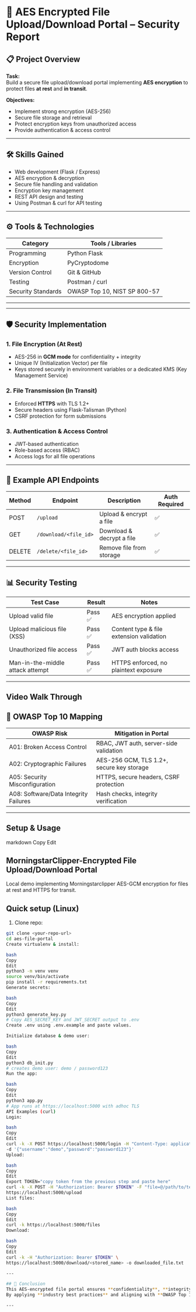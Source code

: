 # 🔐 AES Encrypted File Upload/Download Portal – Security Report

## 📋 Project Overview
**Task:**  
Build a secure file upload/download portal implementing **AES encryption** to protect files **at rest** and **in transit**.

**Objectives:**
- Implement strong encryption (AES-256)
- Secure file storage and retrieval
- Protect encryption keys from unauthorized access
- Provide authentication & access control

---

## 🛠 Skills Gained
- Web development (Flask / Express)
- AES encryption & decryption
- Secure file handling and validation
- Encryption key management
- REST API design and testing
- Using Postman & curl for API testing

---

## ⚙️ Tools & Technologies
| Category            | Tools / Libraries                               |
|---------------------|------------------------------------------------|
| Programming         | Python Flask                                   |
| Encryption          | PyCryptodome                                   |
| Version Control     | Git & GitHub                                    |
| Testing             | Postman / curl                                  |
| Security Standards  | OWASP Top 10, NIST SP 800-57                     |

---



---

## 🛡 Security Implementation
### 1. **File Encryption (At Rest)**
- AES-256 in **GCM mode** for confidentiality + integrity
- Unique IV (Initialization Vector) per file
- Keys stored securely in environment variables or a dedicated KMS (Key Management Service)

### 2. **File Transmission (In Transit)**
- Enforced **HTTPS** with TLS 1.2+
- Secure headers using   Flask-Talisman (Python)
- CSRF protection for form submissions

### 3. **Authentication & Access Control**
- JWT-based authentication
- Role-based access (RBAC)
- Access logs for all file operations

---

## 🧪 Example API Endpoints
| Method | Endpoint               | Description                       | Auth Required |
|--------|------------------------|-----------------------------------|--------------|
| POST   | `/upload`              | Upload & encrypt a file           | ✅           |
| GET    | `/download/<file_id>`  | Download & decrypt a file         | ✅           |
| DELETE | `/delete/<file_id>`    | Remove file from storage          | ✅           |

---

## 📊 Security Testing
| Test Case                          | Result  | Notes                                     |
|------------------------------------|---------|-------------------------------------------|
| Upload valid file                  | Pass ✅ | AES encryption applied                    |
| Upload malicious file (XSS)        | Pass ✅ | Content type & file extension validation  |
| Unauthorized file access           | Pass ✅ | JWT auth blocks access                    |
| Man-in-the-middle attack attempt   | Pass ✅ | HTTPS enforced, no plaintext exposure     |

---


## Video Walk Through


## 📌 OWASP Top 10 Mapping
| OWASP Risk              | Mitigation in Portal                                      |
|-------------------------|-----------------------------------------------------------|
| A01: Broken Access Control | RBAC, JWT auth, server-side validation                  |
| A02: Cryptographic Failures | AES-256 GCM, TLS 1.2+, secure key storage               |
| A05: Security Misconfiguration | HTTPS, secure headers, CSRF protection             |
| A08: Software/Data Integrity Failures | Hash checks, integrity verification          |

---

 ## Setup & Usage 
 
markdown
Copy
Edit
## MorningstarClipper-Encrypted File Upload/Download Portal

Local demo implementing Morningstarclipper AES-GCM encryption for files at rest and HTTPS for transit.

## Quick setup (Linux)

1. Clone repo:
```bash
git clone <your-repo-url>
cd aes-file-portal
Create virtualenv & install:

bash
Copy
Edit
python3 -m venv venv
source venv/bin/activate
pip install -r requirements.txt
Generate secrets:

bash
Copy
Edit
python3 generate_key.py
# Copy AES_SECRET_KEY and JWT_SECRET output to .env
Create .env using .env.example and paste values.

Initialize database & demo user:

bash
Copy
Edit
python3 db_init.py
# creates demo user: demo / password123
Run the app:

bash
Copy
Edit
python3 app.py
# App runs at https://localhost:5000 with adhoc TLS
API Examples (curl)
Login:

bash
Copy
Edit
curl -k -X POST https://localhost:5000/login -H "Content-Type: application/json" \
-d '{"username":"demo","password":"password123"}'
Upload:

bash
Copy
Edit
Export TOKEN="copy token from the previous step and paste here"
curl -k -X POST -H "Authorization: Bearer $TOKEN" -F "file=@/path/to/test.txt" \
https://localhost:5000/upload
List files:

bash
Copy
Edit
curl -k https://localhost:5000/files
Download:

bash
Copy
Edit
curl -k -H "Authorization: Bearer $TOKEN" \
https://localhost:5000/download/<stored_name> -o downloaded_file.txt

---

## 📝 Conclusion
This AES-encrypted file portal ensures **confidentiality**, **integrity**, and **secure access control** for file uploads and downloads.  
By applying **industry best practices** and aligning with **OWASP Top 10** standards, it minimizes common security risks in file handling applications.

---
